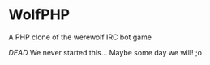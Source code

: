 WolfPHP
=========
A PHP clone of the werewolf IRC bot game

*DEAD*
We never started this... Maybe some day we will! ;o
